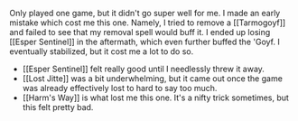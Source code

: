 Only played one game, but it didn't go super well for me. I made an early mistake which cost me this one. Namely, I tried to remove a [[Tarmogoyf]] and failed to see that my removal spell would buff it. I ended up losing [[Esper Sentinel]] in the aftermath, which even further buffed the 'Goyf. I eventually stabilized, but it cost me a lot to do so.

- [[Esper Sentinel]] felt really good until I needlessly threw it away.
- [[Lost Jitte]] was a bit underwhelming, but it came out once the game was already effectively lost to hard to say too much.
- [[Harm's Way]] is what lost me this one. It's a nifty trick sometimes, but this felt pretty bad.
